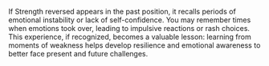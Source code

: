 If Strength reversed appears in the past position, it recalls periods of emotional instability or lack of self-confidence. You may remember times when emotions took over, leading to impulsive reactions or rash choices.  
This experience, if recognized, becomes a valuable lesson: learning from moments of weakness helps develop resilience and emotional awareness to better face present and future challenges.
